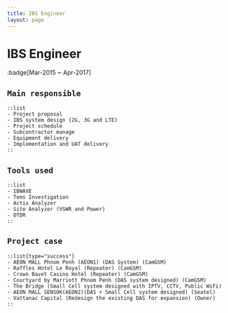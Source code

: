 ```yaml
---
title: IBS Engineer
layout: page
---
```

# IBS Engineer
:badge[Mar-2015 ~ Apr-2017]
## `Main responsible`

    ::list
    - Project proposal
    - IBS system design (2G, 3G and LTE)
    - Project schedule
    - Subcontractor manage
    - Equipment delivery
    - Implementation and UAT delivery
    ::

## `Tools used`

    ::list 
    - IBWAVE
    - Tems Investigation
    - Actix Analyzer
    - Site Analyzer (VSWR and Power)
    - OTDR
    ::

## `Project case`

    ::list{type="success"}
    - AEON MALL Phnom Penh (AEON1) (DAS System) (CamGSM)
    - Raffles Hotel Le Royal (Repeater) (CamGSM)
    - Crown Bavet Casino Hotel (Repeater) (CamGSM)
    - Courtyard by Marriott Phnom Penh (DAS system designed) (CamGSM)
    - The Bridge (Small Cell system designed with IPTV, CCTV, Public WiFi)
    - AEON MALL SENSOK(AEON2)(DAS + Small Cell system designed) (Seatel)
    - Vattanac Capital (Redesign the existing DAS for expansion) (Owner)  
    ::